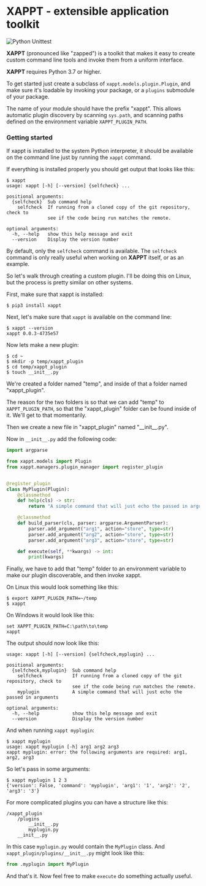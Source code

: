 # XAPPT - extensible application toolkit

![Python Unittest](https://github.com/cmontesano/xappt/workflows/Python%20Unittest/badge.svg)

**XAPPT** (pronounced like "zapped") is a toolkit that makes it easy to create  custom command line tools and invoke them from a uniform interface.

**XAPPT** requires Python 3.7 or higher.

To get started just create a subclass of `xappt.models.plugin.Plugin`, and make sure it's loadable by invoking your package, or a `plugins` submodule of your package. 

The name of your module should have the prefix "xappt". This allows automatic plugin discovery by scanning `sys.path`, and scanning paths defined on the environment variable `XAPPT_PLUGIN_PATH`.

### Getting started

If xappt is installed to the system Python interpreter, it should be available on the command line just by running the `xappt` command.

If everything is installed properly you should get output that looks like this:

```
$ xappt
usage: xappt [-h] [--version] {selfcheck} ...

positional arguments:
  {selfcheck}  Sub command help
    selfcheck  If running from a cloned copy of the git repository, check to
               see if the code being run matches the remote.

optional arguments:
  -h, --help   show this help message and exit
  --version    Display the version number
```

By default, only the `selfcheck` command is available. The `selfcheck` command is only really useful when working on **XAPPT** itself, or as an example.

So let's walk through creating a custom plugin. I'll be doing this on Linux, but the process is pretty similar on other systems.

First, make sure that xappt is installed:

    $ pip3 install xappt

Next, let's make sure that `xappt` is available on the command line:

```
$ xappt --version
xappt 0.0.3-4735e57
```

Now lets make a new plugin:

```
$ cd ~
$ mkdir -p temp/xappt_plugin
$ cd temp/xappt_plugin
$ touch __init__.py
```

We're created a folder named "temp", and inside of that a folder named "xappt_plugin". 

The reason for the two folders is so that we can add "temp" to `XAPPT_PLUGIN_PATH`, so that the "xappt_plugin" folder can be found inside of it. We'll get to that momentarily.

Then we create a new file in "xappt_plugin" named "\_\_init\_\_.py".

Now in `__init__.py` add the following code:

```python
import argparse

from xappt.models import Plugin
from xappt.managers.plugin_manager import register_plugin


@register_plugin
class MyPlugin(Plugin):
    @classmethod
    def help(cls) -> str:
        return "A simple command that will just echo the passed in arguments"

    @classmethod
    def build_parser(cls, parser: argparse.ArgumentParser):
        parser.add_argument("arg1", action="store", type=str)
        parser.add_argument("arg2", action="store", type=str)
        parser.add_argument("arg3", action="store", type=str)

    def execute(self, **kwargs) -> int:
        print(kwargs)
```

Finally, we have to add that "temp" folder to an environment variable to make our plugin discoverable, and then invoke xappt.

On Linux this would look something like this:

```
$ export XAPPT_PLUGIN_PATH=~/temp
$ xappt
```

On Windows it would look like this:

```
set XAPPT_PLUGIN_PATH=C:\path\to\temp
xappt
```

The output should now look like this:

```
usage: xappt [-h] [--version] {selfcheck,myplugin} ...

positional arguments:
  {selfcheck,myplugin}  Sub command help
    selfcheck           If running from a cloned copy of the git repository, check to 
                        see if the code being run matches the remote.
    myplugin            A simple command that will just echo the passed in arguments

optional arguments:
  -h, --help            show this help message and exit
  --version             Display the version number
```

And when running `xappt myplugin`:

```
$ xappt myplugin
usage: xappt myplugin [-h] arg1 arg2 arg3
xappt myplugin: error: the following arguments are required: arg1, arg2, arg3
```

So let's pass in some arguments:

```
$ xappt myplugin 1 2 3
{'version': False, 'command': 'myplugin', 'arg1': '1', 'arg2': '2', 'arg3': '3'}
```

For more complicated plugins you can have a structure like this:

```
/xappt_plugin
    /plugins
        __init__.py
        myplugin.py
    __init__.py
```

In this case `myplugin.py` would contain the `MyPlugin` class. And `xappt_plugin/plugins/__init__.py` might look like this:

```python
from .myplugin import MyPlugin
```

And that's it. Now feel free to make `execute` do something actually useful.
